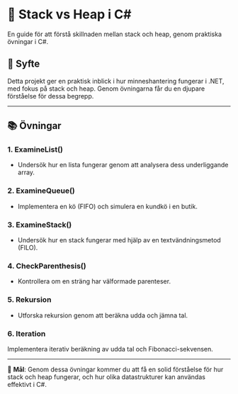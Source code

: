 
# 🧠 Stack vs Heap i C#  
En guide för att förstå skillnaden mellan stack och heap, genom praktiska övningar i C#.

## 🧩 Syfte
Detta projekt ger en praktisk inblick i hur minneshantering fungerar i .NET, med fokus på stack och heap. Genom övningarna får du en djupare förståelse för dessa begrepp.

--- 

## 📚 Övningar

### 1. **ExamineList()**
- Undersök hur en lista fungerar genom att analysera dess underliggande array.
 
### 2. **ExamineQueue()**
-  Implementera en kö (FIFO) och simulera en kundkö i en butik.

### 3. **ExamineStack()**
-  Undersök hur en stack fungerar med hjälp av en textvändningsmetod (FILO).

### 4. **CheckParenthesis()**
- Kontrollera om en sträng har välformade parenteser.

### 5. **Rekursion**
- Utforska rekursion genom att beräkna udda och jämna tal.

### 6. **Iteration**
 Implementera iterativ beräkning av udda tal och Fibonacci-sekvensen.

---

🎯 **Mål**: Genom dessa övningar kommer du att få en solid förståelse för hur stack och heap fungerar, och hur olika datastrukturer kan användas effektivt i C#.
```

